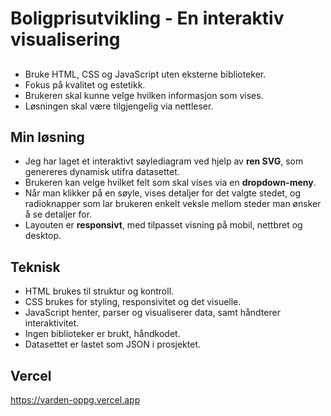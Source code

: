 # Boligprisutvikling - En interaktiv visualisering

##

- Bruke HTML, CSS og JavaScript uten eksterne biblioteker.
- Fokus på kvalitet og estetikk.
- Brukeren skal kunne velge hvilken informasjon som vises.
- Løsningen skal være tilgjengelig via nettleser.

## Min løsning

- Jeg har laget et interaktivt søylediagram ved hjelp av **ren SVG**, som genereres dynamisk utifra datasettet.
- Brukeren kan velge hvilket felt som skal vises via en **dropdown-meny**.
- Når man klikker på en søyle, vises detaljer for det valgte stedet, og radioknapper som lar brukeren enkelt veksle mellom steder man ønsker å se detaljer for.
- Layouten er **responsivt**, med tilpasset visning på mobil, nettbret og desktop.

## Teknisk

- HTML brukes til struktur og kontroll.
- CSS brukes for styling, responsivitet og det visuelle.
- JavaScript henter, parser og visualiserer data, samt håndterer interaktivitet.
- Ingen biblioteker er brukt, håndkodet.
- Datasettet er lastet som JSON i prosjektet.

## Vercel

https://varden-oppg.vercel.app
